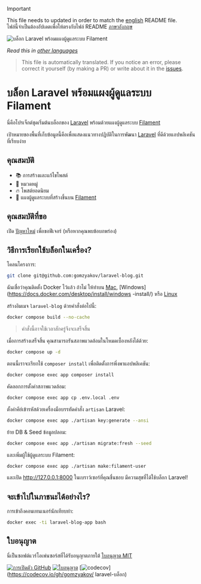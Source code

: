 >[!IMPORTANT]
>This file needs to updated in order to match the [english](/README.md) README file.  
>ไฟล์นี้จำเป็นต้องอัปเดตเพื่อให้ตรงกับไฟล์ README [ภาษาอังกฤษ](/README.md)

![บล็อก Laravel พร้อมแผงผู้ดูแลระบบ Filament](../docs/social-preview-en.png)

_Read this in [other languages](./Translations.md)_

>This file is automatically translated. If you notice an error, please correct it yourself (by making a PR) or write about it in the [issues](https://github.com/gomzyakov/laravel-blog/issues).

# บล็อก Laravel พร้อมแผงผู้ดูแลระบบ Filament

นี่คือโปรเจ็กต์ชุดเริ่มต้นบล็อกของ [Laravel](https://laravel.com) พร้อมด้วยแผงผู้ดูแลระบบ [Filament](https://filamentphp.com)

เป้าหมายของพื้นที่เก็บข้อมูลนี้คือเพื่อแสดงแนวทางปฏิบัติในการพัฒนา [Laravel](https://laravel.com) ที่ดีด้วยแอปพลิเคชันที่เรียบง่าย

## คุณสมบัติ

- 📚 การสร้างและแก้ไขโพสต์
- 🥑 หมวดหมู่
- 🔥 โพสต์ยอดนิยม
- 🎉 แผงผู้ดูแลระบบที่สร้างขึ้นบน [Filament](https://filamentphp.com)

## คุณสมบัติที่ขอ

เปิด [ปัญหาใหม่](https://github.com/gomzyakov/laravel-blog/issues/new) เพื่อขอฟีเจอร์ (หรือหากคุณพบข้อบกพร่อง)

## วิธีการเรียกใช้บล็อกในเครื่อง?

โคลนโครงการ:

```bash
git clone git@github.com:gomzyakov/laravel-blog.git
```

ฉันเชื่อว่าคุณติดตั้ง Docker ไว้แล้ว ถ้าไม่ ให้ทำบน [Mac](https://docs.docker.com/desktop/install/mac-install/), [Windows](https://docs.docker.com/desktop/install/windows -install/) หรือ [Linux](https://docs.docker.com/desktop/install/linux-install/)

สร้างอิมเมจ `laravel-blog` ด้วยคำสั่งต่อไปนี้:

```bash
docker compose build --no-cache
```

>คำสั่งนี้อาจใช้เวลาสักครู่จึงจะเสร็จสิ้น

เมื่อการสร้างเสร็จสิ้น คุณสามารถรันสภาพแวดล้อมในโหมดเบื้องหลังได้ด้วย:

```bash
docker compose up -d
```

ตอนนี้เราจะเรียกใช้ `composer install` เพื่อติดตั้งการพึ่งพาแอปพลิเคชัน:

```bash
docker compose exec app composer install
```

คัดลอกการตั้งค่าสภาพแวดล้อม:

```bash
docker compose exec app cp .env.local .env
```

ตั้งค่าคีย์เข้ารหัสด้วยเครื่องมือบรรทัดคำสั่ง `artisan` Laravel:

```bash
docker compose exec app ./artisan key:generate --ansi
```

ย้าย DB & Seed ข้อมูลปลอม:

```bash
docker compose exec app ./artisan migrate:fresh --seed
```

และเพิ่มผู้ใช้ผู้ดูแลระบบ Filament:

```bash
docker compose exec app ./artisan make:filament-user
```

และเปิด http://127.0.0.1:8000 ในเบราว์เซอร์ที่คุณชื่นชอบ มีความสุขที่ได้ใช้บล็อก Laravel!

## จะเข้าไปในภาชนะได้อย่างไร?

การเข้าถึงคอนเทนเนอร์นักเทียบท่า:

```bash
docker exec -ti laravel-blog-app bash
```

## ใบอนุญาต

นี่เป็นซอฟต์แวร์โอเพ่นซอร์สที่ได้รับอนุญาตภายใต้ [ใบอนุญาต MIT](https://github.com/gomzyakov/php-code-style/blob/main/LICENSE)


[![การเปิดตัว GitHub](https://img.shields.io/github/release/gomzyakov/laravel-blog.svg)](https://github.com/gomzyakov/laravel-blog/releases/latest)
[![ใบอนุญาต](https://img.shields.io/badge/License-MIT-green.svg)](https://github.com/gomzyakov/laravel-blog/blob/development/LICENSE)
[![codecov](https://codecov.io/gh/gomzyakov/laravel-blog/branch/main/graph/badge.svg?token=4CYTVMVUYV)](https://codecov.io/gh/gomzyakov/ laravel-บล็อก)
